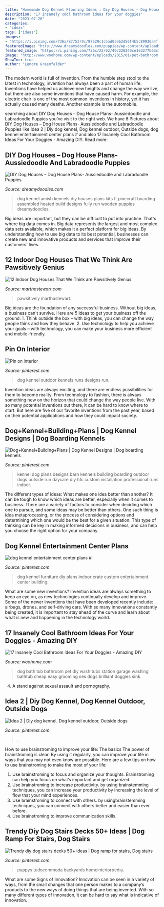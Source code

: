```yaml
---
title: "Homemade Dog Kennel Flooring Ideas : Diy Dog Houses – Dog House Plans- Aussiedoodle And Labradoodle Puppies"
description: "17 insanely cool bathroom ideas for your doggies"
date: "2023-07-20"
categories:
- "ideas"
tags: ["ideas"]
images:
- "https://i.pinimg.com/736x/87/52/9c/87529c1cbad03eb2d56f4b5c89036a4f--dog-kennel-designs-kennel-ideas.jpg"
featuredImage: "http://www.dreamydoodles.com/puppies/wp-content/uploads/2015/12/amish-made-6x8-trad-dog-kennel-480x480.jpg"
featured_image: "https://i.pinimg.com/736x/22/02/40/220240ce1e3277b63c1aaf20117690ba.jpg"
image: "http://www.woohome.com/wp-content/uploads/2015/01/pet-bathroom-ideas-woohome-4.jpg"
ShowToc: true
author: "Lenore Greenfelder"
---
```



The modern world is full of invention. From the humble step stool to the latest in technology, invention has always been a part of human life. Inventions have helped us achieve new heights and change the way we live, but there are also some inventions that have caused harm. For example, the electric chair is one of the most common inventions in history, yet it has actually caused many deaths. Another example is the automobile.

	

		
searching about DIY Dog Houses – Dog House Plans- Aussiedoodle and Labradoodle Puppies you've visit to the right web. We have 8 Pictures about DIY Dog Houses – Dog House Plans- Aussiedoodle and Labradoodle Puppies like Idea 2 | Diy dog kennel, Dog kennel outdoor, Outside dogs, dog kennel entertainment center plans # and also 17 Insanely Cool Bathroom Ideas For Your Doggies - Amazing DIY. Read more:
		
    
## DIY Dog Houses – Dog House Plans- Aussiedoodle And Labradoodle Puppies

<img loading=lazy src="http://www.dreamydoodles.com/puppies/wp-content/uploads/2015/12/amish-made-6x8-trad-dog-kennel-480x480.jpg" onerror="this.onerror=null;this.src='https://tse3.mm.bing.net/th?id=OIP.4UcWK7sd8FJwjjZGRma69QHaHa&amp;pid=15.1';" alt="DIY Dog Houses – Dog House Plans- Aussiedoodle and Labradoodle Puppies">

_Source: dreamydoodles.com_

>dog kennel amish kennels diy houses plans kits ft pinecraft boarding assembled heated build designs fully run wooden puppies dreamydoodles. 

	

Big ideas are important, but they can be difficult to put into practice. That's where big data comes in. Big data represents the largest and most complex data sets available, which makes it a perfect platform for big ideas. By understanding how to use big data to its best potential, businesses can create new and innovative products and services that improve their customers' lives.

    
## 12 Indoor Dog Houses That We Think Are Pawsitively Genius

<img loading=lazy src="https://assets.marthastewart.com/styles/wmax-1500/d24/indoor-dog-house-kitchen/indoor-dog-house-kitchen_horiz.jpg?itok=T7r4kyjr" onerror="this.onerror=null;this.src='https://tse3.mm.bing.net/th?id=OIP.lwoe0VG4nC4iSiyg-v5eqAHaEK&amp;pid=15.1';" alt="12 Indoor Dog Houses That We Think are Pawsitively Genius">

_Source: marthastewart.com_

>pawsitively marthastewart. 

	

Big ideas are the foundation of any successful business. Without big ideas, a business can't survive. Here are 5 ideas to get your business off the ground: 1. Think outside the box – with big ideas, you can change the way people think and how they behave. 2. Use technology to help you achieve your goals – with technology, you can make your business more efficient and mobile-friendly. 
    
## Pin On Interior

<img loading=lazy src="https://i.pinimg.com/736x/22/02/40/220240ce1e3277b63c1aaf20117690ba.jpg" onerror="this.onerror=null;this.src='https://tse4.mm.bing.net/th?id=OIP.xYWWZIwssUcdr1b04E0wSQHaNK&amp;pid=15.1';" alt="Pin on interior">

_Source: pinterest.com_

>dog kennel outdoor kennels runs designs run. 

	

Invention ideas are always exciting, and there are endless possibilities for them to become reality. From technology to fashion, there is always something new on the horizon that could change the way people live. With so many potential inventions out there, it can be hard to know where to start. But here are five of our favorite inventions from the past year, based on their potential applications and how they could impact society.

    
## Dog+Kennel+Building+Plans | Dog Kennel Designs | Dog Boarding Kennels

<img loading=lazy src="https://i.pinimg.com/736x/87/52/9c/87529c1cbad03eb2d56f4b5c89036a4f--dog-kennel-designs-kennel-ideas.jpg" onerror="this.onerror=null;this.src='https://tse3.mm.bing.net/th?id=OIP.-QiZgguC0lB840iAB7qSdQHaFj&amp;pid=15.1';" alt="Dog+Kennel+Building+Plans | Dog Kennel Designs | Dog boarding kennels">

_Source: pinterest.com_

>kennel dog plans designs barn kennels building boarding outdoor dogs outside run daycare diy hfc custom installation professional runs indoor. 

	

The different types of ideas: What makes one idea better than another?
It can be tough to know which ideas are better, especially when it comes to business. There are a variety of factors to consider when deciding which one to pursue, and some ideas may be better than others. One such thing is idea metaprocessing, or the process of considering options and determining which one would be the best for a given situation. This type of thinking can be key in making informed decisions in business, and can help you choose the right option for your company.

    
## Dog Kennel Entertainment Center Plans #

<img loading=lazy src="https://i.pinimg.com/736x/33/7e/bb/337ebbf246f990f8ca172324b289f7f8.jpg" onerror="this.onerror=null;this.src='https://tse3.mm.bing.net/th?id=OIP.QbFD6lu2tZMXpwaRwzxU6gHaFj&amp;pid=15.1';" alt="dog kennel entertainment center plans #">

_Source: pinterest.com_

>dog kennel furniture diy plans indoor crate custom entertainment center building. 

	

What are some new inventions?
Invention ideas are always something to keep an eye on, as new technologies continually develop and improve. Some of the newer inventions that have been developed recently include: airbags, drones, and self-driving cars. With so many innovations constantly being created, it is important to stay ahead of the curve and learn about what is new and happening in the technology world.

    
## 17 Insanely Cool Bathroom Ideas For Your Doggies - Amazing DIY

<img loading=lazy src="http://www.woohome.com/wp-content/uploads/2015/01/pet-bathroom-ideas-woohome-4.jpg" onerror="this.onerror=null;this.src='https://tse2.mm.bing.net/th?id=OIP.4OLKrNMuz5DdOXP5EigMqQHaKL&amp;pid=15.1';" alt="17 Insanely Cool Bathroom Ideas For Your Doggies - Amazing DIY">

_Source: woohome.com_

>dog bath tub bathroom pet diy wash tubs station garage washing bathtub cheap easy grooming oes dogs brilliant doggies sink. 

	

4. A stand against sexual assault and pornography.

    
## Idea 2 | Diy Dog Kennel, Dog Kennel Outdoor, Outside Dogs

<img loading=lazy src="https://i.pinimg.com/736x/69/8e/4a/698e4a51315128b11dc1d58b112cd75a.jpg" onerror="this.onerror=null;this.src='https://tse3.mm.bing.net/th?id=OIP.C5zlRYDZ3OWC_zFomSWZiQHaFh&amp;pid=15.1';" alt="Idea 2 | Diy dog kennel, Dog kennel outdoor, Outside dogs">

_Source: pinterest.com_

>. 

	

How to use brainstroming to improve your life: The basics
The power of brainstroming is clear. By using it regularly, you can improve your life in ways that you may not even know are possible. Here are a few tips on how to use brainstroming to make the most of your life: 
1. Use brainstroming to focus and organize your thoughts. Brainstroming can help you focus on what’s important and get organized. 
2. Use brainstroming to increase productivity. by using brainstemming techniques, you can increase your productivity by increasing the level of flow that your mind experiences. 
3. Use brainstroming to connect with others. by usingbrainstemming techniques, you can connect with others better and easier than ever before. 
4. Use brainstroming to improve communication skills.

    
## Trendy Diy Dog Stairs Decks 50+ Ideas | Dog Ramp For Stairs, Dog Stairs

<img loading=lazy src="https://i.pinimg.com/originals/c6/36/7c/c6367cdb14522f50150775893a175a3d.jpg" onerror="this.onerror=null;this.src='https://tse2.mm.bing.net/th?id=OIP.mPvB8dTZkQWs2URDAtLpagAAAA&amp;pid=15.1';" alt="Trendy diy dog stairs decks 50+ ideas | Dog ramp for stairs, Dog stairs">

_Source: pinterest.com_

>puppys tudocommoda backyards homeinteriorpedia. 

	

What are some Signs of Innovation?
Innovation can be seen in a variety of ways, from the small changes that one person makes to a company’s products to the new ways of doing things that are being invented. With so many different types of innovation, it can be hard to say what is indicative of innovation.

